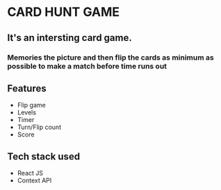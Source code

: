 # CARD HUNT GAME

## It's an intersting card game.

### Memories the picture and then flip the cards as minimum as possible to make a match before time runs out

## Features

- Flip game
- Levels
- Timer
- Turn/Flip count
- Score

## Tech stack used

- React JS
- Context API

